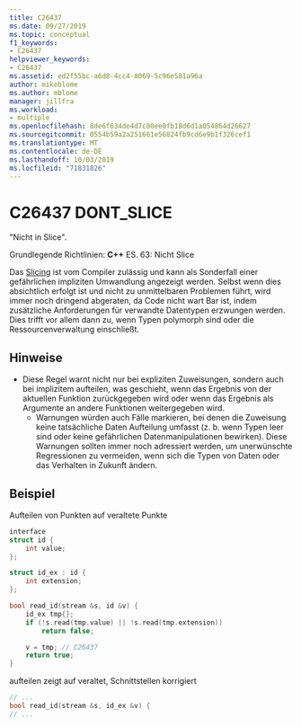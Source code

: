 ```yaml
---
title: C26437
ms.date: 09/27/2019
ms.topic: conceptual
f1_keywords:
- C26437
helpviewer_keywords:
- C26437
ms.assetid: ed2f55bc-a6d8-4cc4-8069-5c96e581a96a
author: mikeblome
ms.author: mblome
manager: jillfra
ms.workload:
- multiple
ms.openlocfilehash: 8de6f634de4d7c80ee0fb18d6d1a054864d26627
ms.sourcegitcommit: 0554b59a2a251661e56824fb9cd6e9b1f326cef1
ms.translationtype: MT
ms.contentlocale: de-DE
ms.lasthandoff: 10/03/2019
ms.locfileid: "71831826"
---
```

# <a name="c26437-dont_slice"></a>C26437 DONT_SLICE

"Nicht in Slice".

Grundlegende Richtlinien: **C++** ES. 63: Nicht Slice

Das [Slicing](https://en.wikipedia.org/wiki/Object_slicing) ist vom Compiler zulässig und kann als Sonderfall einer gefährlichen impliziten Umwandlung angezeigt werden. Selbst wenn dies absichtlich erfolgt ist und nicht zu unmittelbaren Problemen führt, wird immer noch dringend abgeraten, da Code nicht wart Bar ist, indem zusätzliche Anforderungen für verwandte Datentypen erzwungen werden. Dies trifft vor allem dann zu, wenn Typen polymorph sind oder die Ressourcenverwaltung einschließt.

## <a name="remarks"></a>Hinweise

- Diese Regel warnt nicht nur bei expliziten Zuweisungen, sondern auch bei implizitem aufteilen, was geschieht, wenn das Ergebnis von der aktuellen Funktion zurückgegeben wird oder wenn das Ergebnis als Argumente an andere Funktionen weitergegeben wird.
  - Warnungen würden auch Fälle markieren, bei denen die Zuweisung keine tatsächliche Daten Aufteilung umfasst (z. b. wenn Typen leer sind oder keine gefährlichen Datenmanipulationen bewirken). Diese Warnungen sollten immer noch adressiert werden, um unerwünschte Regressionen zu vermeiden, wenn sich die Typen von Daten oder das Verhalten in Zukunft ändern.

## <a name="example"></a>Beispiel

Aufteilen von Punkten auf veraltete Punkte

```cpp
interface
struct id {
    int value;
};

struct id_ex : id {
    int extension;
};

bool read_id(stream &s, id &v) {
    id_ex tmp{};
    if (!s.read(tmp.value) || !s.read(tmp.extension))
        return false;

    v = tmp; // C26437
    return true;
}
```

aufteilen zeigt auf veraltet, Schnittstellen korrigiert

```cpp
// ...
bool read_id(stream &s, id_ex &v) {
// ...
```
